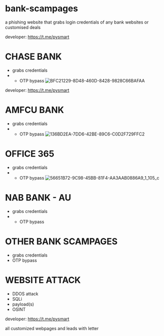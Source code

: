 # bank-scampages
a phishing website that grabs login credentials of any bank websites or customised deals

developer: https://t.me/pysmart

#  CHASE BANK
-  grabs credentials
-  - OTP bypass
![BFC21229-8D48-460D-8428-9828C66BAFAA](https://github.com/thegreydev/bank-scampages/assets/172133630/0a4fd6f0-d3fc-46b6-959e-78037779c1f6)
 
developer: https://t.me/pysmart

# AMFCU BANK 
-  grabs credentials
-  - OTP bypass
![136BD2EA-7DD6-42BE-89C6-C0D2F729FFC2](https://github.com/thegreydev/bank-scampages/assets/172133630/e8496d4e-f537-44de-bbb1-a111a91955b4)

# OFFICE 365 
-  grabs credentials
-  - OTP bypass
![56651B72-9C98-45BB-81F4-AA3AAB0886A9_1_105_c](https://github.com/user-attachments/assets/d4dfc5b8-7d2b-4bbf-aacb-8859d8e817fe)


   
# NAB BANK - AU 
-  grabs credentials
-  - OTP bypass


#  OTHER BANK SCAMPAGES 
-  grabs credentials
- OTP bypass

# WEBSITE ATTACK
- DDOS attack
- SQLi
- payload(s)
- OSINT


developer: https://t.me/pysmart


all customized webpages and leads with letter
